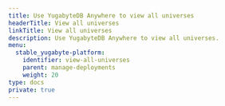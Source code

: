 ```yaml
---
title: Use YugabyteDB Anywhere to view all universes
headerTitle: View all universes
linkTitle: View all universes
description: Use YugabyteDB Anywhere to view all universes.
menu:
  stable_yugabyte-platform:
    identifier: view-all-universes
    parent: manage-deployments
    weight: 20
type: docs
private: true
---
```

